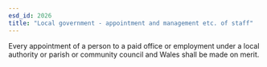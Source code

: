 ```yaml
---
esd_id: 2026
title: "Local government - appointment and management etc. of staff"
---
```


Every appointment of a person to a paid office or employment under a local authority or parish or community council and Wales shall be made on merit.

